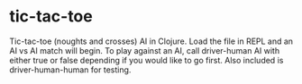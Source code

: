 # tic-tac-toe
Tic-tac-toe (noughts and crosses) AI in Clojure.
Load the file in REPL and an AI vs AI match will begin.
To play against an AI, call driver-human AI with either true or false depending if you would like to go first. Also included is driver-human-human for testing. 
